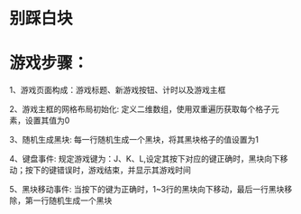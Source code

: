 # 别踩白块
<h1>游戏步骤：</h1>
<p>1、游戏页面构成：游戏标题、新游戏按钮、计时以及游戏主框</p>
<p>2、游戏主框的网格布局初始化: 定义二维数组，使用双重遍历获取每个格子元素，设置其值为0</p>
<p>3、随机生成黑块: 每一行随机生成一个黑块，将其黑块格子的值设置为1</p>
<p>4、键盘事件: 规定游戏键为：J、K、L,设定其按下对应的键正确时，黑块向下移动；按下的键错误时，游戏结束，并显示其游戏时间</p>
<p>5、黑块移动事件: 当按下的键为正确时，1~3行的黑块向下移动，最后一行黑块移除，第一行随机生成一个黑块</p>
